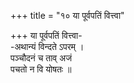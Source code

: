 +++
title = "१० या पूर्वपतिं वित्त्वा"

+++
या पूर्वपतिं वित्त्वा-  
-अथान्यं विन्दते ऽपरम् ।  
पञ्चौदनं च ताव् अजं  
पचतो न वि योषतः ॥
